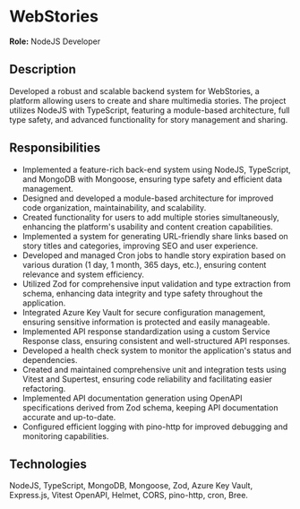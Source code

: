 # WebStories

**Role:** NodeJS Developer

## Description
Developed a robust and scalable backend system for WebStories, a platform allowing users to create and share multimedia stories. The project utilizes NodeJS with TypeScript, featuring a module-based architecture, full type safety, and advanced functionality for story management and sharing.

## Responsibilities
- Implemented a feature-rich back-end system using NodeJS, TypeScript, and MongoDB with Mongoose, ensuring type safety and efficient data management.
- Designed and developed a module-based architecture for improved code organization, maintainability, and scalability.
- Created functionality for users to add multiple stories simultaneously, enhancing the platform's usability and content creation capabilities.
- Implemented a system for generating URL-friendly share links based on story titles and categories, improving SEO and user experience.
- Developed and managed Cron jobs to handle story expiration based on various duration (1 day, 1 month, 365 days, etc.), ensuring content relevance and system efficiency.
- Utilized Zod for comprehensive input validation and type extraction from schema, enhancing data integrity and type safety throughout the application.
- Integrated Azure Key Vault for secure configuration management, ensuring sensitive information is protected and easily manageable.
- Implemented API response standardization using a custom Service Response class, ensuring consistent and well-structured API responses.
- Developed a health check system to monitor the application's status and dependencies.
- Created and maintained comprehensive unit and integration tests using Vitest and Supertest, ensuring code reliability and facilitating easier refactoring.
- Implemented API documentation generation using OpenAPI specifications derived from Zod schema, keeping API documentation accurate and up-to-date.
- Configured efficient logging with pino-http for improved debugging and monitoring capabilities.

## Technologies
NodeJS, TypeScript, MongoDB, Mongoose, Zod, Azure Key Vault, Express.js, Vitest OpenAPI, Helmet, CORS, pino-http, cron, Bree. 